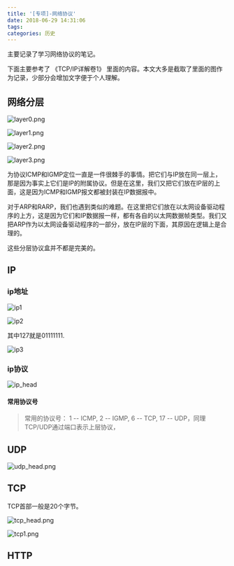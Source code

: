 ```yaml
---
title: '[专项]-网络协议'
date: 2018-06-29 14:31:06
tags:
categories: 历史
---
```


主要记录了学习网络协议的笔记。

下面主要参考了 《TCP/IP详解卷1》 里面的内容。本文大多是截取了里面的图作为记录，少部分会增加文字便于个人理解。

<!--more-->

## 网络分层

![layer0.png](special-networkprotocol/layer0.png)

![layer1.png](special-networkprotocol/layer1.png)

![layer2.png](special-networkprotocol/layer2.png)

![layer3.png](special-networkprotocol/layer3.png)

为协议ICMP和IGMP定位一直是一件很棘手的事情。把它们与IP放在同一层上，那是因为事实上它们是IP的附属协议。但是在这里，我们又把它们放在IP层的上面，这是因为ICMP和IGMP报文都被封装在IP数据报中。

对于ARP和RARP，我们也遇到类似的难题。在这里把它们放在以太网设备驱动程序的上方，这是因为它们和IP数据报一样，都有各自的以太网数据帧类型。我们又把ARP作为以太网设备驱动程序的一部分，放在IP层的下面，其原因在逻辑上是合理的。

这些分层协议盒并不都是完美的。

## IP

### ip地址

![ip1](special-networkprotocol/ip1.png)

![ip2](special-networkprotocol/ip2.png)

其中127就是01111111.

![ip3](special-networkprotocol/ip3.png)

### ip协议

![ip_head](special-networkprotocol/ip_head.png)

#### 常用协议号

> 常用的协议号： 1 -- ICMP, 2 -- IGMP, 6 -- TCP, 17 -- UDP，同理TCP/UDP通过端口表示上层协议，

## UDP

![udp_head.png](special-networkprotocol/udp_head.png)

## TCP

TCP首部一般是20个字节。

![tcp_head.png](special-networkprotocol/tcp_head.png)

![tcp1.png](special-networkprotocol/tcp1.png)

## HTTP


